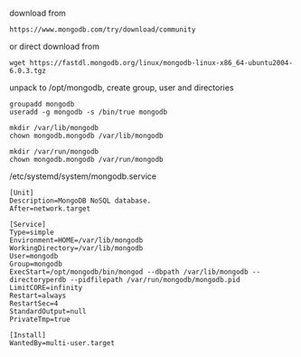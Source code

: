 download from 

```
https://www.mongodb.com/try/download/community
```

or direct download from

```
wget https://fastdl.mongodb.org/linux/mongodb-linux-x86_64-ubuntu2004-6.0.3.tgz
```

unpack to /opt/mongodb, create group, user and directories

```
groupadd mongodb
useradd -g mongodb -s /bin/true mongodb

mkdir /var/lib/mongodb
chown mongodb.mongodb /var/lib/mongodb

mkdir /var/run/mongodb
chown mongodb.mongodb /var/run/mongodb
```

/etc/systemd/system/mongodb.service

```
[Unit]
Description=MongoDB NoSQL database.
After=network.target

[Service]
Type=simple
Environment=HOME=/var/lib/mongodb
WorkingDirectory=/var/lib/mongodb
User=mongodb
Group=mongodb
ExecStart=/opt/mongodb/bin/mongod --dbpath /var/lib/mongodb --directoryperdb --pidfilepath /var/run/mongodb/mongodb.pid
LimitCORE=infinity
Restart=always
RestartSec=4
StandardOutput=null
PrivateTmp=true

[Install]
WantedBy=multi-user.target
```
